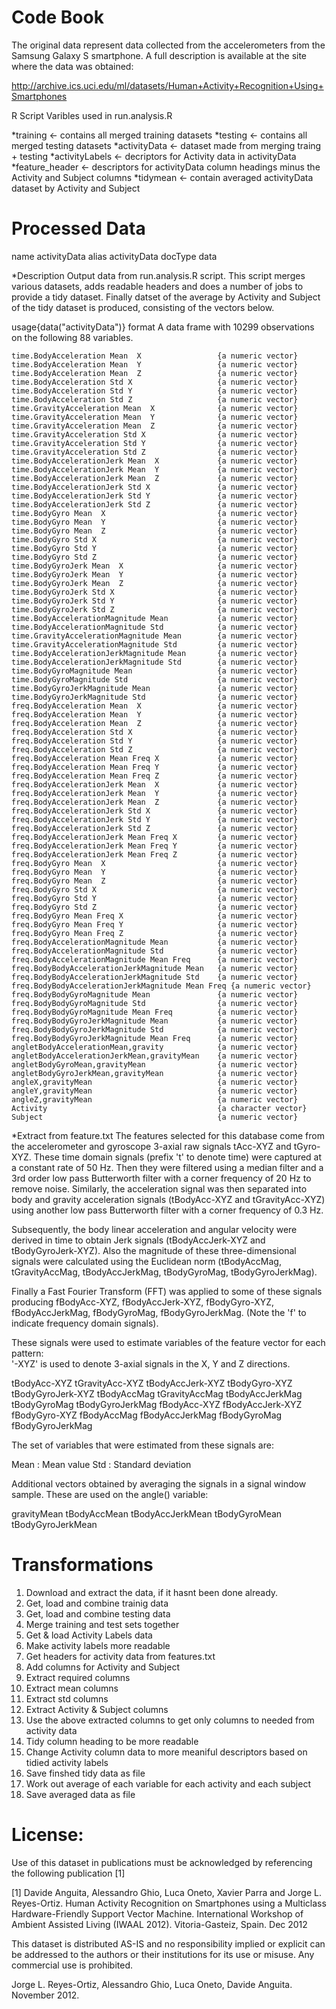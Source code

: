 Code Book
=========

The original data represent data collected from the accelerometers from the Samsung Galaxy S smartphone. 
A full description is available at the site where the data was obtained: 

http://archive.ics.uci.edu/ml/datasets/Human+Activity+Recognition+Using+Smartphones 

R Script Varibles used in run.analysis.R

*training <- contains all merged training datasets
*testing <- contains all merged testing datasets
*activityData <- dataset made from merging traing + testing 
*activityLabels <- decriptors for Activity data in activityData
*feature_header <- descriptors for activityData column headings minus the Activity and Subject columns 
*tidymean <- contain averaged activityData dataset by Activity and Subject


Processed Data
==============
name  activityData
alias activityData
docType data

*Description
Output data from run.analysis.R script. This script merges various datasets, adds readable headers and does a number of jobs to provide a tidy dataset. Finally datset of the average by Activity and Subject of the tidy dataset is produced, consisting of the vectors below. 

usage{data("activityData")}
format
  A data frame with 10299 observations on the following 88 variables.

    time.BodyAcceleration Mean  X                 {a numeric vector}
    time.BodyAcceleration Mean  Y                 {a numeric vector}
    time.BodyAcceleration Mean  Z                 {a numeric vector}
    time.BodyAcceleration Std X                   {a numeric vector}
    time.BodyAcceleration Std Y                   {a numeric vector}
    time.BodyAcceleration Std Z                   {a numeric vector}
    time.GravityAcceleration Mean  X              {a numeric vector}
    time.GravityAcceleration Mean  Y              {a numeric vector}
    time.GravityAcceleration Mean  Z              {a numeric vector}
    time.GravityAcceleration Std X                {a numeric vector}
    time.GravityAcceleration Std Y                {a numeric vector}
    time.GravityAcceleration Std Z                {a numeric vector}
    time.BodyAccelerationJerk Mean  X             {a numeric vector}
    time.BodyAccelerationJerk Mean  Y             {a numeric vector}
    time.BodyAccelerationJerk Mean  Z             {a numeric vector}
    time.BodyAccelerationJerk Std X               {a numeric vector}
    time.BodyAccelerationJerk Std Y               {a numeric vector}
    time.BodyAccelerationJerk Std Z               {a numeric vector}
    time.BodyGyro Mean  X                         {a numeric vector}
    time.BodyGyro Mean  Y                         {a numeric vector}
    time.BodyGyro Mean  Z                         {a numeric vector}
    time.BodyGyro Std X                           {a numeric vector}
    time.BodyGyro Std Y                           {a numeric vector}
    time.BodyGyro Std Z                           {a numeric vector}
    time.BodyGyroJerk Mean  X                     {a numeric vector}
    time.BodyGyroJerk Mean  Y                     {a numeric vector}
    time.BodyGyroJerk Mean  Z                     {a numeric vector}
    time.BodyGyroJerk Std X                       {a numeric vector}
    time.BodyGyroJerk Std Y                       {a numeric vector}
    time.BodyGyroJerk Std Z                       {a numeric vector}
    time.BodyAccelerationMagnitude Mean           {a numeric vector}
    time.BodyAccelerationMagnitude Std            {a numeric vector}
    time.GravityAccelerationMagnitude Mean        {a numeric vector}
    time.GravityAccelerationMagnitude Std         {a numeric vector}
    time.BodyAccelerationJerkMagnitude Mean       {a numeric vector}
    time.BodyAccelerationJerkMagnitude Std        {a numeric vector}
    time.BodyGyroMagnitude Mean                   {a numeric vector}
    time.BodyGyroMagnitude Std                    {a numeric vector}
    time.BodyGyroJerkMagnitude Mean               {a numeric vector}
    time.BodyGyroJerkMagnitude Std                {a numeric vector}
    freq.BodyAcceleration Mean  X                 {a numeric vector}
    freq.BodyAcceleration Mean  Y                 {a numeric vector}
    freq.BodyAcceleration Mean  Z                 {a numeric vector}
    freq.BodyAcceleration Std X                   {a numeric vector}
    freq.BodyAcceleration Std Y                   {a numeric vector}
    freq.BodyAcceleration Std Z                   {a numeric vector}
    freq.BodyAcceleration Mean Freq X             {a numeric vector}
    freq.BodyAcceleration Mean Freq Y             {a numeric vector}
    freq.BodyAcceleration Mean Freq Z             {a numeric vector}
    freq.BodyAccelerationJerk Mean  X             {a numeric vector}
    freq.BodyAccelerationJerk Mean  Y             {a numeric vector}
    freq.BodyAccelerationJerk Mean  Z             {a numeric vector}
    freq.BodyAccelerationJerk Std X               {a numeric vector}
    freq.BodyAccelerationJerk Std Y               {a numeric vector}
    freq.BodyAccelerationJerk Std Z               {a numeric vector}
    freq.BodyAccelerationJerk Mean Freq X         {a numeric vector}
    freq.BodyAccelerationJerk Mean Freq Y         {a numeric vector}
    freq.BodyAccelerationJerk Mean Freq Z         {a numeric vector}
    freq.BodyGyro Mean  X                         {a numeric vector}
    freq.BodyGyro Mean  Y                         {a numeric vector}
    freq.BodyGyro Mean  Z                         {a numeric vector}
    freq.BodyGyro Std X                           {a numeric vector}
    freq.BodyGyro Std Y                           {a numeric vector}
    freq.BodyGyro Std Z                           {a numeric vector}
    freq.BodyGyro Mean Freq X                     {a numeric vector}
    freq.BodyGyro Mean Freq Y                     {a numeric vector}
    freq.BodyGyro Mean Freq Z                     {a numeric vector}
    freq.BodyAccelerationMagnitude Mean           {a numeric vector}
    freq.BodyAccelerationMagnitude Std            {a numeric vector}
    freq.BodyAccelerationMagnitude Mean Freq      {a numeric vector}
    freq.BodyBodyAccelerationJerkMagnitude Mean   {a numeric vector}
    freq.BodyBodyAccelerationJerkMagnitude Std    {a numeric vector}
    freq.BodyBodyAccelerationJerkMagnitude Mean Freq {a numeric vector}
    freq.BodyBodyGyroMagnitude Mean               {a numeric vector}
    freq.BodyBodyGyroMagnitude Std                {a numeric vector}
    freq.BodyBodyGyroMagnitude Mean Freq          {a numeric vector}
    freq.BodyBodyGyroJerkMagnitude Mean           {a numeric vector}
    freq.BodyBodyGyroJerkMagnitude Std            {a numeric vector}
    freq.BodyBodyGyroJerkMagnitude Mean Freq      {a numeric vector}
    angletBodyAccelerationMean,gravity            {a numeric vector}
    angletBodyAccelerationJerkMean,gravityMean    {a numeric vector}
    angletBodyGyroMean,gravityMean                {a numeric vector}
    angletBodyGyroJerkMean,gravityMean            {a numeric vector}
    angleX,gravityMean                            {a numeric vector}
    angleY,gravityMean                            {a numeric vector}
    angleZ,gravityMean                            {a numeric vector}
    Activity                                      {a character vector}
    Subject                                       {a numeric vector}


*Extract from feature.txt
The features selected for this database come from the accelerometer and gyroscope 3-axial raw signals tAcc-XYZ and tGyro-XYZ. These time domain signals (prefix 't' to denote time) were captured at a constant rate of 50 Hz. Then they were filtered using a median filter and a 3rd order low pass Butterworth filter with a corner frequency of 20 Hz to remove noise. Similarly, the acceleration signal was then separated into body and gravity acceleration signals (tBodyAcc-XYZ and tGravityAcc-XYZ) using another low pass Butterworth filter with a corner frequency of 0.3 Hz. 

Subsequently, the body linear acceleration and angular velocity were derived in time to obtain Jerk signals (tBodyAccJerk-XYZ and tBodyGyroJerk-XYZ). Also the magnitude of these three-dimensional signals were calculated using the Euclidean norm (tBodyAccMag, tGravityAccMag, tBodyAccJerkMag, tBodyGyroMag, tBodyGyroJerkMag). 

Finally a Fast Fourier Transform (FFT) was applied to some of these signals producing fBodyAcc-XYZ, fBodyAccJerk-XYZ, fBodyGyro-XYZ, fBodyAccJerkMag, fBodyGyroMag, fBodyGyroJerkMag. (Note the 'f' to indicate frequency domain signals). 

These signals were used to estimate variables of the feature vector for each pattern:  
'-XYZ' is used to denote 3-axial signals in the X, Y and Z directions.

tBodyAcc-XYZ
tGravityAcc-XYZ
tBodyAccJerk-XYZ
tBodyGyro-XYZ
tBodyGyroJerk-XYZ
tBodyAccMag
tGravityAccMag
tBodyAccJerkMag
tBodyGyroMag
tBodyGyroJerkMag
fBodyAcc-XYZ
fBodyAccJerk-XYZ
fBodyGyro-XYZ
fBodyAccMag
fBodyAccJerkMag
fBodyGyroMag
fBodyGyroJerkMag

The set of variables that were estimated from these signals are: 

Mean : Mean value
Std : Standard deviation

Additional vectors obtained by averaging the signals in a signal window sample. These are used on the angle() variable:

gravityMean
tBodyAccMean
tBodyAccJerkMean
tBodyGyroMean
tBodyGyroJerkMean

Transformations
===============
1. Download and extract the data, if it hasnt been done already.
2. Get, load and combine trainig data
3. Get, load and combine testing data
4. Merge training and test sets together
5. Get & load Activity Labels data
6. Make activity labels more readable
7. Get headers for activity data from features.txt
8. Add columns for Activity and Subject
9. Extract required columns
10. Extract mean columns
11. Extract std columns
12. Extract Activity & Subject columns
13. Use the above extracted columns to get only columns to needed from activity data
14. Tidy column heading to be more readable
15. Change Activity column data to more meaniful descriptors based on tidied activity labels
16. Save finshed tidy data as file
17. Work out average of each variable for each activity and each subject
18. Save averaged data as file

License:
========
Use of this dataset in publications must be acknowledged by referencing the following publication [1] 

[1] Davide Anguita, Alessandro Ghio, Luca Oneto, Xavier Parra and Jorge L. Reyes-Ortiz. Human Activity Recognition on Smartphones using a Multiclass Hardware-Friendly Support Vector Machine. International Workshop of Ambient Assisted Living (IWAAL 2012). Vitoria-Gasteiz, Spain. Dec 2012

This dataset is distributed AS-IS and no responsibility implied or explicit can be addressed to the authors or their institutions for its use or misuse. Any commercial use is prohibited.

Jorge L. Reyes-Ortiz, Alessandro Ghio, Luca Oneto, Davide Anguita. November 2012.
